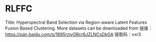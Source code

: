 # RLFFC
Title: Hyperspectral Band Selection via Region-aware Latent Features Fusion Based Clustering.
More datasets can be downloaded from 
链接：https://pan.baidu.com/s/1895rzjvGRcr6JZLNCsDkGA 
提取码：vxr3
